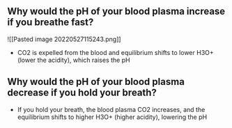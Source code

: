 ## Why would the pH of your blood plasma increase if  you breathe fast?
 ![[Pasted image 20220527115243.png]]
- CO2 is expelled from the blood and equilibrium shifts to lower H3O+ (lower the acidity), which raises the pH

## Why would the pH of your blood plasma decrease if you hold your breath?
- If you hold your breath, the blood plasma CO2 increases, and the equilibrium  shifts to higher H3O+ (higher acidity), lowering the pH

